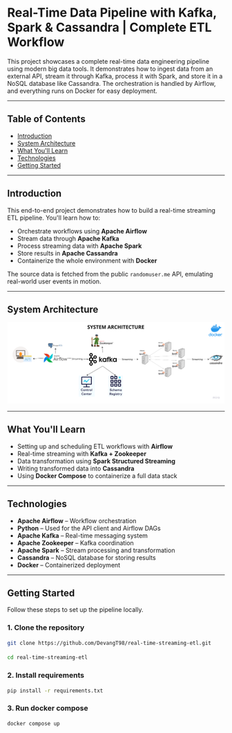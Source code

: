 # Real-Time Data Pipeline with Kafka, Spark & Cassandra | Complete ETL Workflow

This project showcases a complete real-time data engineering pipeline using modern big data tools. It demonstrates how to ingest data from an external API, stream it through Kafka, process it with Spark, and store it in a NoSQL database like Cassandra. The orchestration is handled by Airflow, and everything runs on Docker for easy deployment.

---

## Table of Contents

- [Introduction](#introduction)
- [System Architecture](#system-architecture)
- [What You'll Learn](#what-youll-learn)
- [Technologies](#technologies)
- [Getting Started](#getting-started)

---

## Introduction

This end-to-end project demonstrates how to build a real-time streaming ETL pipeline. You'll learn how to:

- Orchestrate workflows using **Apache Airflow**
- Stream data through **Apache Kafka**
- Process streaming data with **Apache Spark**
- Store results in **Apache Cassandra**
- Containerize the whole environment with **Docker**

The source data is fetched from the public `randomuser.me` API, emulating real-world user events in motion.

---

## System Architecture

![System Architecture](Data%20engineering%20architecture.png)

---

## What You'll Learn

- Setting up and scheduling ETL workflows with **Airflow**
- Real-time streaming with **Kafka + Zookeeper**
- Data transformation using **Spark Structured Streaming**
- Writing transformed data into **Cassandra**
- Using **Docker Compose** to containerize a full data stack

---

## Technologies

- **Apache Airflow** – Workflow orchestration
- **Python** – Used for the API client and Airflow DAGs
- **Apache Kafka** – Real-time messaging system
- **Apache Zookeeper** – Kafka coordination
- **Apache Spark** – Stream processing and transformation
- **Cassandra** – NoSQL database for storing results
- **Docker** – Containerized deployment

---

## Getting Started

Follow these steps to set up the pipeline locally.

### 1. Clone the repository

```bash
git clone https://github.com/DevangT98/real-time-streaming-etl.git

cd real-time-streaming-etl 
```

### 2. Install requirements

```bash
pip install -r requirements.txt
```
### 3. Run docker compose
```bash
docker compose up
```
